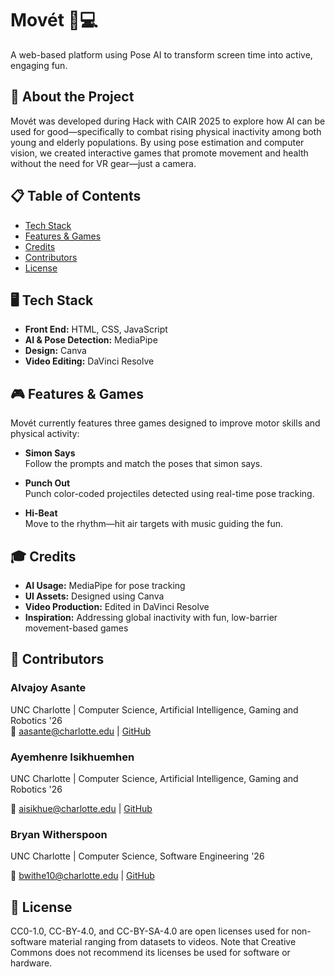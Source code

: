 # Movét 🕺💻  
A web-based platform using Pose AI to transform screen time into active, engaging fun.

## 🚀 About the Project
Movét was developed during Hack with CAIR 2025 to explore how AI can be used for good—specifically to combat rising physical inactivity among both young and elderly populations. By using pose estimation and computer vision, we created interactive games that promote movement and health without the need for VR gear—just a camera.

## 📋 Table of Contents
- [Tech Stack](#tech-stack)
- [Features & Games](#features--games)
- [Credits](#credits)
- [Contributors](#contributors)
- [License](#license)

## 🖥️ Tech Stack
- **Front End:** HTML, CSS, JavaScript  
- **AI & Pose Detection:** MediaPipe  
- **Design:** Canva  
- **Video Editing:** DaVinci Resolve  

## 🎮 Features & Games
Movét currently features three games designed to improve motor skills and physical activity:

- **Simon Says**  
  Follow the prompts and match the poses that simon says.

- **Punch Out**  
  Punch color-coded projectiles detected using real-time pose tracking.

- **Hi-Beat**  
  Move to the rhythm—hit air targets with music guiding the fun.

## 🎓 Credits
- **AI Usage:** MediaPipe for pose tracking  
- **UI Assets:** Designed using Canva  
- **Video Production:** Edited in DaVinci Resolve  
- **Inspiration:** Addressing global inactivity with fun, low-barrier movement-based games

## 👥 Contributors
### Alvajoy Asante  
UNC Charlotte | Computer Science, Artificial Intelligence, Gaming and Robotics '26  
📧 aasante@charlotte.edu | [GitHub](https://github.com/AlvajoyAsante)

### Ayemhenre Isikhuemhen  
UNC Charlotte | Computer Science, Artificial Intelligence, Gaming and Robotics '26 

📧 aisikhue@charlotte.edu | [GitHub](https://github.com/Taotlema)

### Bryan Witherspoon  
UNC Charlotte | Computer Science, Software Engineering '26 

📧 bwithe10@charlotte.edu | [GitHub](https://github.com/BryanAW)

## 📄 License
CC0-1.0, CC-BY-4.0, and CC-BY-SA-4.0 are open licenses used for non-software material ranging from datasets to videos. Note that Creative Commons does not recommend its licenses be used for software or hardware.
